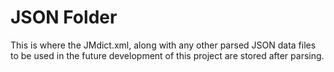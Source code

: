 # JSON Folder

This is where the JMdict.xml, along with any other parsed JSON data files to be used in the future development of this project are stored after parsing.
